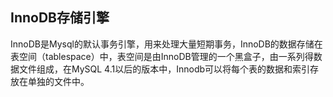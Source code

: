 ## InnoDB存储引擎

InnoDB是Mysql的默认事务引擎，用来处理大量短期事务，InnoDB的数据存储在表空间（tablespace）中，表空间是由InnoDB管理的一个黑盒子，由一系列得数据文件组成，在MySQL 4.1以后的版本中，Innodb可以将每个表的数据和索引存放在单独的文件中。

